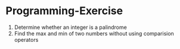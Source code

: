 Programming-Exercise
====================

1. Determine whether an integer is a palindrome
2. Find the max and min of two numbers without using comparision operators
 
